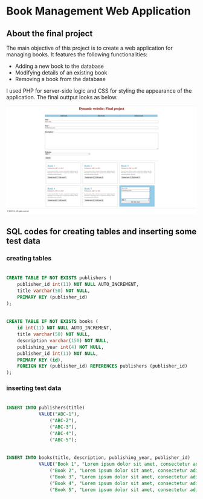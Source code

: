 # Book Management Web Application

## About the final project

The main objective of this project is to create a web application for managing books.
It features the following functionalities:

* Adding a new book to the database
* Modifying details of an existing book
* Removing a book from the database


I used PHP for server-side logic and CSS for styling the appearance of the application.
The final outtput looks as below.

![final_project](img/img_1.png)

## SQL codes for creating tables and inserting some test data

### creating tables
```sql

CREATE TABLE IF NOT EXISTS publishers (
    publisher_id int(11) NOT NULL AUTO_INCREMENT,
    title varchar(50) NOT NULL,
    PRIMARY KEY (publisher_id)
);

```

```sql

CREATE TABLE IF NOT EXISTS books (
    id int(11) NOT NULL AUTO_INCREMENT,
    title varchar(50) NOT NULL,
    description varchar(150) NOT NULL,
    publishing_year int(4) NOT NULL,
    publisher_id int(11) NOT NULL,
    PRIMARY KEY (id),
    FOREIGN KEY (publisher_id) REFERENCES publishers (publisher_id)
);

```

### inserting test data

```sql

INSERT INTO publishers(title)
            VALUE("ABC-1"),
                ("ABC-2"),
                ("ABC-3"),
                ("ABC-4"),
                ("ABC-5");

```


```sql

INSERT INTO books(title, description, publishing_year, publisher_id)
            VALUE("Book 1", "Lorem ipsum dolor sit amet, consectetur adipiscing elit. Phasellus consectetur lacus vel pulvinar efficitur. Nulla euismod posuere ultricies", 2015, 1),
                ("Book 2", "Lorem ipsum dolor sit amet, consectetur adipiscing elit. Phasellus consectetur lacus vel pulvinar efficitur. Nulla euismod posuere ultricies", 2019, 2),
                ("Book 3", "Lorem ipsum dolor sit amet, consectetur adipiscing elit. Phasellus consectetur lacus vel pulvinar efficitur. Nulla euismod posuere ultricies", 2023, 3),
                ("Book 4", "Lorem ipsum dolor sit amet, consectetur adipiscing elit. Phasellus consectetur lacus vel pulvinar efficitur. Nulla euismod posuere ultricies", 2020, 4),
                ("Book 5", "Lorem ipsum dolor sit amet, consectetur adipiscing elit. Phasellus consectetur lacus vel pulvinar efficitur. Nulla euismod posuere ultricies", 2020, 4);

```



